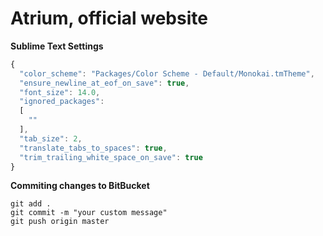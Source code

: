 # Atrium, official website

__Sublime Text Settings__

```javascript
{
  "color_scheme": "Packages/Color Scheme - Default/Monokai.tmTheme",
  "ensure_newline_at_eof_on_save": true,
  "font_size": 14.0,
  "ignored_packages":
  [
    ""
  ],
  "tab_size": 2,
  "translate_tabs_to_spaces": true,
  "trim_trailing_white_space_on_save": true
}
```

__Commiting changes to BitBucket__

```console
git add .
git commit -m "your custom message"
git push origin master
```
